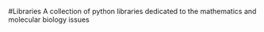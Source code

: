 #Libraries
A collection of python libraries dedicated to the mathematics and molecular biology issues
